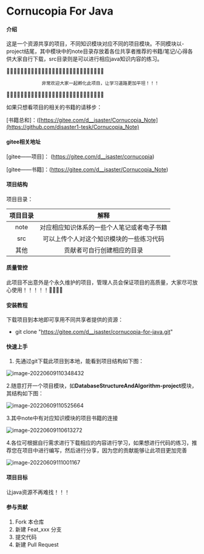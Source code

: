 # Cornucopia For Java 

#### 介绍
这是一个资源共享的项目，不同知识模块对应不同的项目模块。不同模块以-project结尾，其中模块中的note目录存放着各位共享者推荐的书籍/笔记/心得各供大家自行下载，src目录则是可以进行相应java知识内容的练习。


🎉🎉🎉🎉🎉🎉🎉🎉🎉🎉🎉🎉🎉🎉🎉🎉🎉🎉🎉🎉🎉🎉🎉🎉🎉🎉🎉🎉

                 非常欢迎大家一起孵化此项目，让学习道路更加平坦！！！

🎉🎉🎉🎉🎉🎉🎉🎉🎉🎉🎉🎉🎉🎉🎉🎉🎉🎉🎉🎉🎉🎉🎉🎉🎉🎉🎉🎉

如果只想看项目的相关的书籍的请移步：

[书籍总和]：([https://gitee.com/d__isaster/Cornucopia_Note](https://github.com/disaster1-tesk/Cornucopia_Note)


#### gitee相关地址

[gitee——项目]： (https://gitee.com/d__isaster/cornucopia)

[gitee——书籍]：(https://gitee.com/d__isaster/Cornucopia_Note)

#### 项目结构

项目目录：

| 项目目录 |                    解释                    |
| :------: | :----------------------------------------: |
|   note   | 对应相应知识体系的一些个人笔记或者电子书籍 |
|   src    |  可以上传个人对这个知识模块的一些练习代码  |
|   其他   |         贡献者可自行创建相应的目录         |

  

#### 质量管控



此项目不出意外是个永久维护的项目，管理人员会保证项目的高质量，大家尽可放心使用！！！！！🎠🎠🎠🎠



#### 安装教程

下载项目到本地即可享用不同共享者提供的资源：

- git clone "https://gitee.com/d__isaster/cornucopia-for-java.git" 



#### 快速上手

1. 先通过git下载此项目到本地，能看到项目结构如下图：

![image-20220609110348432](https://gitee.com/d__isaster/cornucopia/raw/master/img/%E9%A1%B9%E7%9B%AE%E7%BB%93%E6%9E%84.jpg)

2.随意打开一个项目模块，如**DatabaseStructureAndAlgorithm-project**模块，其结构如下图：

![image-20220609110525664](https://gitee.com/d__isaster/cornucopia/raw/master/img/%E6%A8%A1%E5%9D%97%E7%9B%AE%E5%BD%95%E7%BB%93%E6%9E%84.jpg)



3.其中note中有对应知识模块的项目书籍的连接

![image-20220609110613272](https://gitee.com/d__isaster/cornucopia/raw/master/img/note%E6%96%87%E4%BB%B6.jpg)



4.各位可根据自行需求进行下载相应的内容进行学习，如果想进行代码的练习，推荐您在项目中进行编写，然后进行分享，因为您的贡献能够让此项目更加完善

![image-20220609111001167](https://gitee.com/d__isaster/cornucopia/raw/master/img/%E4%BB%A3%E7%A0%81%E5%AD%98%E6%94%BE%E7%9B%AE%E5%BD%95.jpg)







#### 项目目标

让java资源不再难找！！！







#### 参与贡献

1.  Fork 本仓库
2.  新建 Feat_xxx 分支
3.  提交代码
4.  新建 Pull Request



